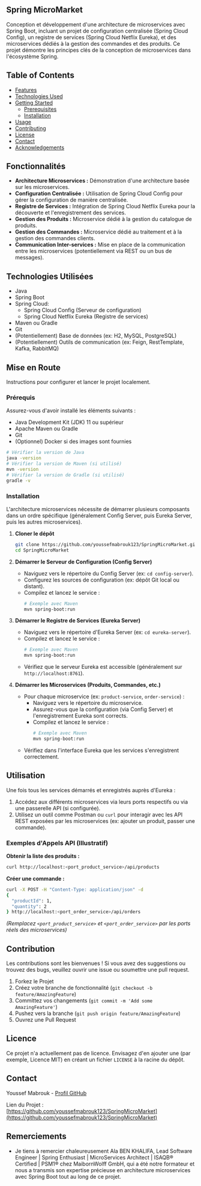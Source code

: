 ## Spring MicroMarket



Conception et développement d'une architecture de microservices avec Spring Boot, incluant un projet de configuration centralisée (Spring Cloud Config), un registre de services (Spring Cloud Netflix Eureka), et des microservices dédiés à la gestion des commandes et des produits. Ce projet démontre les principes clés de la conception de microservices dans l'écosystème Spring.

## Table of Contents

- [Features](#features)
- [Technologies Used](#technologies-used)
- [Getting Started](#getting-started)
  - [Prerequisites](#prerequisites)
  - [Installation](#installation)
- [Usage](#usage)
- [Contributing](#contributing)
- [License](#license)
- [Contact](#contact)
- [Acknowledgements](#acknowledgements)



## Fonctionnalités

- **Architecture Microservices :** Démonstration d'une architecture basée sur les microservices.
- **Configuration Centralisée :** Utilisation de Spring Cloud Config pour gérer la configuration de manière centralisée.
- **Registre de Services :** Intégration de Spring Cloud Netflix Eureka pour la découverte et l'enregistrement des services.
- **Gestion des Produits :** Microservice dédié à la gestion du catalogue de produits.
- **Gestion des Commandes :** Microservice dédié au traitement et à la gestion des commandes clients.
- **Communication Inter-services :** Mise en place de la communication entre les microservices (potentiellement via REST ou un bus de messages).

## Technologies Utilisées

- Java
- Spring Boot
- Spring Cloud:
  - Spring Cloud Config (Serveur de configuration)
  - Spring Cloud Netflix Eureka (Registre de services)
- Maven ou Gradle
- Git
- (Potentiellement) Base de données (ex: H2, MySQL, PostgreSQL)
- (Potentiellement) Outils de communication (ex: Feign, RestTemplate, Kafka, RabbitMQ)
## Mise en Route

Instructions pour configurer et lancer le projet localement.

### Prérequis

Assurez-vous d'avoir installé les éléments suivants :

- Java Development Kit (JDK) 11 ou supérieur
- Apache Maven ou Gradle
- Git
- (Optionnel) Docker si des images sont fournies

```bash
# Vérifier la version de Java
java -version
# Vérifier la version de Maven (si utilisé)
mvn -version
# Vérifier la version de Gradle (si utilisé)
gradle -v
```

### Installation

L'architecture microservices nécessite de démarrer plusieurs composants dans un ordre spécifique (généralement Config Server, puis Eureka Server, puis les autres microservices).

1.  **Cloner le dépôt**
    ```bash
    git clone https://github.com/youssefmabrouk123/SpringMicroMarket.git
    cd SpringMicroMarket
    ```

2.  **Démarrer le Serveur de Configuration (Config Server)**
    - Naviguez vers le répertoire du Config Server (ex: `cd config-server`).
    - Configurez les sources de configuration (ex: dépôt Git local ou distant).
    - Compilez et lancez le service :
      ```bash
      # Exemple avec Maven
      mvn spring-boot:run
      ```

3.  **Démarrer le Registre de Services (Eureka Server)**
    - Naviguez vers le répertoire d'Eureka Server (ex: `cd eureka-server`).
    - Compilez et lancez le service :
      ```bash
      # Exemple avec Maven
      mvn spring-boot:run
      ```
    - Vérifiez que le serveur Eureka est accessible (généralement sur `http://localhost:8761`).

4.  **Démarrer les Microservices (Produits, Commandes, etc.)**
    - Pour chaque microservice (ex: `product-service`, `order-service`) :
      - Naviguez vers le répertoire du microservice.
      - Assurez-vous que la configuration (via Config Server) et l'enregistrement Eureka sont corrects.
      - Compilez et lancez le service :
        ```bash
        # Exemple avec Maven
        mvn spring-boot:run
        ```
    - Vérifiez dans l'interface Eureka que les services s'enregistrent correctement.

## Utilisation

Une fois tous les services démarrés et enregistrés auprès d'Eureka :

1.  Accédez aux différents microservices via leurs ports respectifs ou via une passerelle API (si configurée).
2.  Utilisez un outil comme Postman ou `curl` pour interagir avec les API REST exposées par les microservices (ex: ajouter un produit, passer une commande).

### Exemples d'Appels API (Illustratif)

**Obtenir la liste des produits :**
```bash
curl http://localhost:<port_product_service>/api/products
```

**Créer une commande :**
```bash
curl -X POST -H "Content-Type: application/json" -d 
{
  "productId": 1,
  "quantity": 2
} http://localhost:<port_order_service>/api/orders
```

*(Remplacez `<port_product_service>` et `<port_order_service>` par les ports réels des microservices)*


## Contribution

Les contributions sont les bienvenues ! Si vous avez des suggestions ou trouvez des bugs, veuillez ouvrir une issue ou soumettre une pull request.

1. Forkez le Projet
2. Créez votre branche de fonctionnalité (`git checkout -b feature/AmazingFeature`)
3. Committez vos changements (`git commit -m 'Add some AmazingFeature'`)
4. Pushez vers la branche (`git push origin feature/AmazingFeature`)
5. Ouvrez une Pull Request

## Licence

Ce projet n'a actuellement pas de licence. Envisagez d'en ajouter une (par exemple, Licence MIT) en créant un fichier `LICENSE` à la racine du dépôt.
## Contact

Youssef Mabrouk - [Profil GitHub](https://github.com/youssefmabrouk123)

Lien du Projet : [https://github.com/youssefmabrouk123/SpringMicroMarket](https://github.com/youssefmabrouk123/SpringMicroMarket)
## Remerciements

*   Je tiens à remercier chaleureusement Ala BEN KHALIFA, Lead Software Engineer | Spring Enthusiast | MicroServices Architect | ISAQB® Certified | PSM1® chez MaibornWolff GmbH, qui a été notre formateur et nous a transmis son expertise précieuse en architecture microservices avec Spring Boot tout au long de ce projet.


